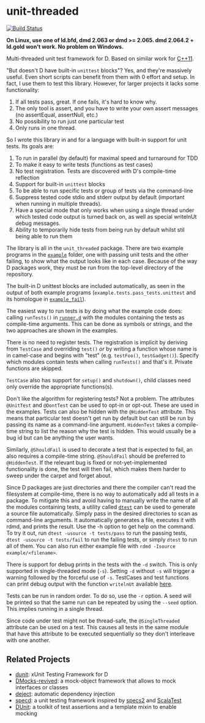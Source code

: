unit-threaded
=============
[![Build Status](https://travis-ci.org/atilaneves/unit-threaded.png?branch=master)](https://travis-ci.org/atilaneves/unit-threaded)

**On Linux, use one of ld.bfd, dmd 2.063 or dmd >= 2.065. dmd 2.064.2 + ld.gold won't work. No problem on Windows.**

Multi-threaded unit test framework for D. Based on similar work for
[C++11](https://bitbucket.org/atilaneves/unit-thread).

"But doesn't D have built-in `unittest` blocks"? Yes, and they're
massively useful. Even short scripts can benefit from them with 0
effort and setup. In fact, I use them to test this library. However,
for larger projects it lacks some functionality:

1. If all tests pass, great. If one fails, it's hard to know why.
2. The only tool is assert, and you have to write your own assert
   messages (no assertEqual, assertNull, etc.)
3. No possibility to run just one particular test
4. Only runs in one thread.

So I wrote this library in and for a language with built-in support
for unit tests. Its goals are:

1. To run in parallel (by default) for maximal speed and turnaround
for TDD
2. To make it easy to write tests (functions as test cases)
3. No test registration. Tests are discovered with D's compile-time
reflection
4. Support for built-in `unittest` blocks
5. To be able to run specific tests or group of tests via
the command-line
6. Suppress tested code stdio and stderr output by default (important
when running in multiple threads).
7. Have a special mode that only works when using a single thread
under which tested code output is turned back on, as well as special
writelnUt debug messages.
8. Ability to temporarily hide tests from being run by default whilst
stil being able to run them

The library is all in the `unit_threaded` package. There are two
example programs in the [`example`](example/) folder, one with passing
unit tests and the other failing, to show what the output looks like
in each case. Because of the way D packages work, they must be run
from the top-level directory of the repository.

The built-in D unittest blocks are included automatically, as seen in
the output of both example programs
(`example.tests.pass_tests.unittest` and its homologue in
[`example_fail`](example/example_fail)).

The easiest way to run tests is by doing what the example code does:
calling `runTests()` in [`runner.d`](unit_threaded/runner.d) with
the modules containing the tests as compile-time arguments. This can
be done as symbols or strings, and the two approaches are shown in
the examples.

There is no need to register tests. The registration is implicit by
deriving from `TestCase` and overriding `test()` *or* by writing a
function whose name is in camel-case and begins with "test"
(e.g. `testFoo()`, `testGadget()`).  Specify which modules contain
tests when calling `runTests()` and that's it. Private functions
are skipped.

`TestCase` also has support for `setup()` and `shutdown()`, child
classes need only override the appropriate functions(s).

Don't like the algorithm for registering tests? Not a problem. The
attributes `@UnitTest` and `@DontTest` can be used to opt-in or
opt-out. These are used in the examples.
Tests can also be hidden with the `@HiddenTest` attribute. This means
that particular test doesn't get run by default but can still be run
by passing its name as a command-line argument. `HiddenTest` takes
a compile-time string to list the reason why the test is hidden. This
would usually be a bug id but can be anything the user wants.

Similarly, `@ShouldFail` is used to decorate a test that is
expected to fail, an also requires a compile-time string.
`@ShouldFail` should be preferred to `@HiddenTest`. If the
relevant bug is fixed or not-yet-implemented functionality is done,
the test will then fail, which makes them harder to sweep
under the carpet and forget about.

Since D packages are just directories and there the compiler can't
read the filesystem at compile-time, there is no way to automatically
add all tests in a package.  To mitigate this and avoid having to
manually write the name of all the modules containing tests, a utility
called [`dtest`](https://github.com/atilaneves/dtest) can be used to
generate a source file automatically. Simply pass in the desired
directories to scan as command-line arguments. It automatically
generates a file, executes it with rdmd, and prints the result.
Use the -h option to get help on the command. To try it out,
run `dtest -usource -t tests/pass` to run the passing tests,
`dtest -usource -t tests/fail` to run the failing tests,
or simply `dtest` to run all of them. You can also run
either example file with `rdmd -Isource example/<filename>`.

There is support for debug prints in the tests with the `-d` switch.
This is only supported in single-threaded mode (`-s`). Setting `-d`
without `-s` will trigger a warning followed by the forceful use of
`-s`.  TestCases and test functions can print debug output with the
function `writelnUt` available [here](source/unit_threaded/io.d).

Tests can be run in random order. To do so, use the `-r` option.
A seed will be printed so that the same run can be repeated by
using the `--seed` option. This implies running in a single thread.

Since code under test might not be thread-safe, the `@SingleThreaded`
attribute can be used on a test. This causes all tests in the same
module that have this attribute to be executed sequentially so they
don't interleave with one another.

Related Projects
----------------
- [dunit](https://github.com/linkrope/dunit):
  xUnit Testing Framework for D
- [DMocks-revived](https://github.com/QAston/DMocks-revived):
  a mock-object framework that allows to mock interfaces or classes
- [deject](https://github.com/bgertzfield/deject): automatic dependency injection
- [specd](https://github.com/jostly/specd):
  a unit testing framework inspired by [specs2](http://etorreborre.github.io/specs2/) and [ScalaTest](http://www.scalatest.org)
- [DUnit](https://github.com/kalekold/dunit):
  a toolkit of test assertions and a template mixin to enable mocking

